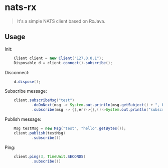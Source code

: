 # nats-rx
> It's a simple NATS client based on RxJava.

## Usage
Init:
```java
    Client client = new Client("127.0.0.1");
    Disposable d = client.connect().subscribe();
```
Disconnect:
```java
    d.dispose();
```
Subscribe message:
```java
    client.subscribeMsg("test")
            .doOnNext(msg -> System.out.println(msg.getSubject() + ", body length:" + msg.getBody().length))
            .subscribe(msg -> {},err->{},()->System.out.println("subscribeMsg onComplete"));
```
Publish message:
```java
    Msg testMsg = new Msg("test", "hello".getBytes());
    client.publish(testMsg)
            .subscribe(()
```
Ping:
```java
    client.ping(3, TimeUnit.SECONDS)
            .subscribe(()
```
